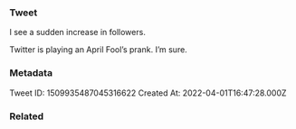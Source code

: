 ### Tweet
I see a sudden increase in followers.

Twitter is playing an April Fool’s prank. I’m sure.

### Metadata
Tweet ID: 1509935487045316622
Created At: 2022-04-01T16:47:28.000Z

### Related

